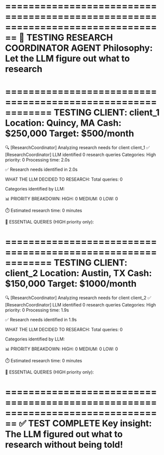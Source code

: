 
================================================================================
🔬 TESTING RESEARCH COORDINATOR AGENT
Philosophy: Let the LLM figure out what to research
================================================================================


============================================================
TESTING CLIENT: client_1
Location: Quincy, MA
Cash: $250,000
Target: $500/month
============================================================

🔍 [ResearchCoordinator] Analyzing research needs for client client_1
✅ [ResearchCoordinator] LLM identified 0 research queries
   Categories: 
   High priority: 0
   Processing time: 2.0s

✅ Research needs identified in 2.0s

WHAT THE LLM DECIDED TO RESEARCH:
Total queries: 0

Categories identified by LLM:

📊 PRIORITY BREAKDOWN:
   HIGH: 0
   MEDIUM: 0
   LOW: 0

⏱️ Estimated research time: 0 minutes

📌 ESSENTIAL QUERIES (HIGH priority only):

============================================================
TESTING CLIENT: client_2
Location: Austin, TX
Cash: $150,000
Target: $1000/month
============================================================

🔍 [ResearchCoordinator] Analyzing research needs for client client_2
✅ [ResearchCoordinator] LLM identified 0 research queries
   Categories: 
   High priority: 0
   Processing time: 1.9s

✅ Research needs identified in 1.9s

WHAT THE LLM DECIDED TO RESEARCH:
Total queries: 0

Categories identified by LLM:

📊 PRIORITY BREAKDOWN:
   HIGH: 0
   MEDIUM: 0
   LOW: 0

⏱️ Estimated research time: 0 minutes

📌 ESSENTIAL QUERIES (HIGH priority only):

================================================================================
✅ TEST COMPLETE
Key insight: The LLM figured out what to research without being told!
================================================================================

